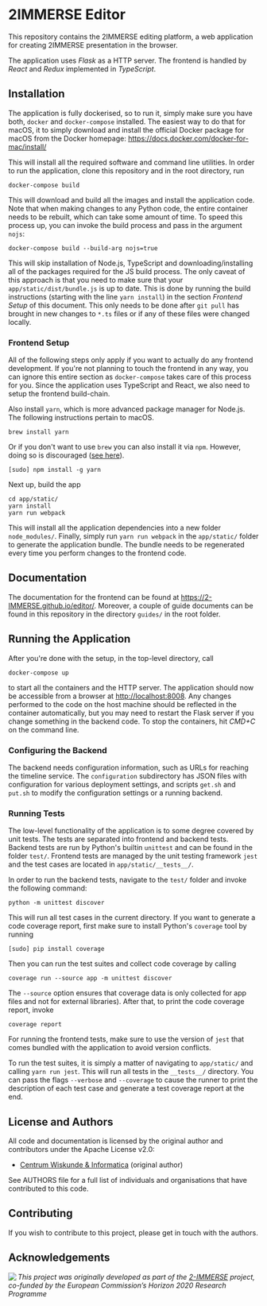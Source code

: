 # 2IMMERSE Editor

This repository contains the 2IMMERSE editing platform, a web application for
creating 2IMMERSE presentation in the browser.

The application uses *Flask* as a HTTP server. The frontend is handled by
*React* and *Redux* implemented in *TypeScript*.

## Installation

The application is fully dockerised, so to run it, simply make sure you have
both, `docker` and `docker-compose` installed. The easiest way to do that for
macOS, it to simply download and install the official Docker package for macOS
from the Docker homepage: <https://docs.docker.com/docker-for-mac/install/>

This will install all the required software and command line utilities. In
order to run the application, clone this repository and in the root directory,
run

```
docker-compose build
```

This will download and build all the images and install the application code.
Note that when making changes to any Python code, the entire container needs to
be rebuilt, which can take some amount of time. To speed this process up, you
can invoke the build process and pass in the argument `nojs`:

```
docker-compose build --build-arg nojs=true
```

This will skip installation of Node.js, TypeScript and downloading/installing
all of the packages required for the JS build process. The only caveat of this
approach is that you need to make sure that your `app/static/dist/bundle.js` is
up to date. This is done by running the build instructions (starting with the
line `yarn install`) in the section *Frontend Setup* of this document. This
only needs to be done after `git pull` has brought in new changes to `*.ts`
files or if any of these files were changed locally.

### Frontend Setup

All of the following steps only apply if you want to actually do any frontend
development. If you're not planning to touch the frontend in any way, you can
ignore this entire section as `docker-compose` takes care of this process for
you. Since the application uses TypeScript and React, we also need to setup the
frontend build-chain.

Also install `yarn`, which is more advanced package manager for Node.js. The
following instructions pertain to macOS.

```
brew install yarn
```

Or if you don't want to use `brew` you can also install it via `npm`. However,
doing so is discouraged ([see here](https://yarnpkg.com/en/docs/install#alternatives-tab)).

```
[sudo] npm install -g yarn
```

Next up, build the app

```
cd app/static/
yarn install
yarn run webpack
```

This will install all the application dependencies into a new folder
`node_modules/`. Finally, simply run `yarn run webpack` in the `app/static/`
folder to generate the application bundle.  The bundle needs to be regenerated
every time you perform changes to the frontend code.

## Documentation

The documentation for the frontend can be found at <https://2-IMMERSE.github.io/editor/>.
Moreover, a couple of guide documents can be found in this repository in the
directory `guides/` in the root folder.

## Running the Application

After you're done with the setup, in the top-level directory, call

```
docker-compose up
```

to start all the containers and the HTTP server. The application should now be
accessible from a browser at <http://localhost:8008>. Any changes performed to
the code on the host machine should be reflected in the container
automatically, but you may need to restart the Flask server if you change
something in the backend code. To stop the containers, hit *CMD+C* on the
command line.

### Configuring the Backend

The backend needs configuration information, such as URLs for reaching the
timeline service. The `configuration` subdirectory has JSON files with
configuration for various deployment settings, and scripts `get.sh` and
`put.sh` to modify the configuration settings or a running backend.

### Running Tests

The low-level functionality of the application is to some degree covered by
unit tests. The tests are separated into frontend and backend tests. Backend
tests are run by Python's builtin `unittest` and can be found in the folder
`test/`. Frontend tests are managed by the unit testing framework `jest` and
the test cases are located in `app/static/__tests__/`.

In order to run the backend tests, navigate to the `test/` folder and invoke
the following command:

```
python -m unittest discover
```

This will run all test cases in the current directory. If you want to generate
a code coverage report, first make sure to install Python's `coverage` tool by
running

```
[sudo] pip install coverage
```

Then you can run the test suites and collect code coverage by calling

```
coverage run --source app -m unittest discover
```

The `--source` option ensures that coverage data is only collected for app
files and not for external libraries). After that, to print the code coverage
report, invoke

```
coverage report
```

For running the frontend tests, make sure to use the version of `jest` that
comes bundled with the application to avoid version conflicts.

To run the test suites, it is simply a matter of navigating to `app/static/`
and calling `yarn run jest`. This will run all tests in the `__tests__/`
directory. You can pass the flags `--verbose` and `--coverage` to cause the
runner to print the description of each test case and generate a test coverage
report at the end.

## License and Authors

All code and documentation is licensed by the original author and contributors
under the Apache License v2.0:

* [Centrum Wiskunde & Informatica](https://www.cwi.nl) (original author)

See AUTHORS file for a full list of individuals and organisations that have
contributed to this code.

## Contributing

If you wish to contribute to this project, please get in touch with the authors.

## Acknowledgements

<img src="https://2immerse.eu/wp-content/uploads/2016/04/2-IMM_150x50.png" align="left"/><em>This project was originally developed as part of the <a href="https://2immerse.eu/">2-IMMERSE</a> project, co-funded by the European Commission’s <a hef="http://ec.europa.eu/programmes/horizon2020/">Horizon 2020</a> Research Programme</em>
